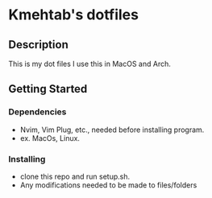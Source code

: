 # Kmehtab's dotfiles

## Description

This is my dot files I use this in MacOS and Arch.


## Getting Started

### Dependencies

* Nvim, Vim Plug, etc., needed before installing program.
* ex. MacOs, Linux.

### Installing

* clone this repo and run setup.sh.
* Any modifications needed to be made to files/folders

